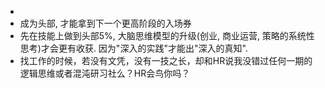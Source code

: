 -
- 成为头部, 才能拿到下一个更高阶段的入场券
- 先在技能上做到头部5%, 大脑思维模型的升级(创业, 商业运营, 策略的系统性思考)才会更有收获. 因为"深入的实践"才能出"深入的真知".
- 找工作的时候，若没有文凭，没有一技之长，却和HR说我没错过任何一期的逻辑思维或者混沌研习社么？HR会鸟你吗？